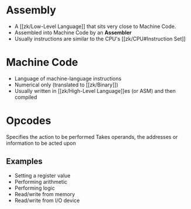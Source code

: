 # Assembly
- A [[zk/Low-Level Language]] that sits very close to Machine Code.
- Assembled into Machine Code by an **Assembler**
- Usually instructions are similar to the CPU's [[zk/CPU#Instruction Set]]

# Machine Code
- Language of machine-language instructions
- Numerical only (translated to [[zk/Binary]])
- Usually written in [[zk/High-Level Language]]es (or ASM) and then compiled

# Opcodes
Specifies the action to be performed
Takes operands, the addresses or information to be acted upon
## Examples
- Setting a register value
- Performing arithmetic
- Performing logic
- Read/write from memory
- Read/write from I/O device
